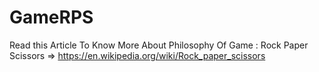 # GameRPS
Read this Article To Know More About Philosophy Of Game : Rock Paper Scissors => https://en.wikipedia.org/wiki/Rock_paper_scissors

